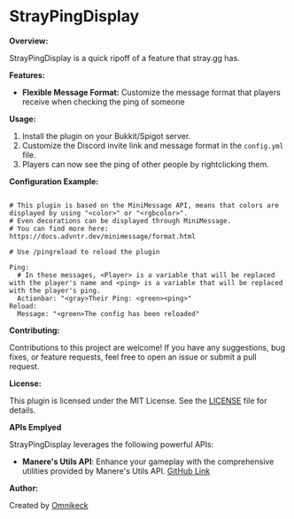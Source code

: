 # StrayPingDisplay

**Overview:**

StrayPingDisplay is a quick ripoff of a feature that stray.gg has.

**Features:**
  
- **Flexible Message Format:** Customize the message format that players receive when checking the ping of someone

**Usage:**

1. Install the plugin on your Bukkit/Spigot server.
2. Customize the Discord invite link and message format in the `config.yml` file.
3. Players can now see the ping of other people by rightclicking them.

**Configuration Example:**

```

# This plugin is based on the MiniMessage API, means that colors are displayed by using "<color>" or "<rgbcolor>".
# Even decorations can be displayed through MiniMessage.
# You can find more here: https://docs.advntr.dev/minimessage/format.html

# Use /pingreload to reload the plugin

Ping:
  # In these messages, <Player> is a variable that will be replaced with the player's name and <ping> is a variable that will be replaced with the player's ping.
  Actionbar: "<gray>Their Ping: <green><ping>"
Reload:
  Message: "<green>The config has been reloaded"
```

**Contributing:**

Contributions to this project are welcome! If you have any suggestions, bug fixes, or feature requests, feel free to open an issue or submit a pull request.

**License:**

This plugin is licensed under the MIT License. See the [LICENSE](LICENSE) file for details.

**APIs Emplyed**

StrayPingDisplay leverages the following powerful APIs:

- **Manere's Utils API**: Enhance your gameplay with the comprehensive utilities provided by Manere's Utils API. [GitHub Link](https://github.com/Manered/Utils)

**Author:**

Created by [Omnikeck](https://github.com/omnikeck)
